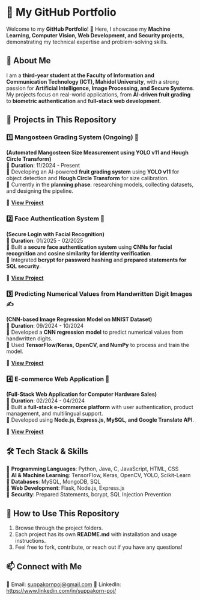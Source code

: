 # **🚀 My GitHub Portfolio**  

Welcome to my **GitHub Portfolio**! 🎉 Here, I showcase my **Machine Learning, Computer Vision, Web Development, and Security projects**, demonstrating my technical expertise and problem-solving skills.  

## 📌 **About Me**  
I am a **third-year student at the Faculty of Information and Communication Technology (ICT), Mahidol University**, with a strong passion for **Artificial Intelligence, Image Processing, and Secure Systems**. My projects focus on real-world applications, from **AI-driven fruit grading** to **biometric authentication** and **full-stack web development**.  

## 📂 **Projects in This Repository**  

### 1️⃣ **Mangosteen Grading System (Ongoing) 🥭**  
**(Automated Mangosteen Size Measurement using YOLO v11 and Hough Circle Transform)**  
📅 **Duration**: 11/2024 - Present  
🔹 Developing an AI-powered **fruit grading system** using **YOLO v11** for object detection and **Hough Circle Transform** for size calibration.  
🔹 Currently in the **planning phase**: researching models, collecting datasets, and designing the pipeline.  

📌 **[View Project](https://github.com/yourusername/Mangosteen-Grading-System)**  

### 2️⃣ **Face Authentication System 🔐**  
**(Secure Login with Facial Recognition)**  
📅 **Duration**: 01/2025 - 02/2025  
🔹 Built a **secure face authentication system** using **CNNs for facial recognition** and **cosine similarity for identity verification**.  
🔹 Integrated **bcrypt for password hashing** and **prepared statements for SQL security**.  

📌 **[View Project](https://github.com/yourusername/Face-Authentication-System)**  

### 3️⃣ **Predicting Numerical Values from Handwritten Digit Images ✍️**  
**(CNN-based Image Regression Model on MNIST Dataset)**  
📅 **Duration**: 09/2024 - 10/2024  
🔹 Developed a **CNN regression model** to predict numerical values from handwritten digits.  
🔹 Used **TensorFlow/Keras, OpenCV, and NumPy** to process and train the model.  

📌 **[View Project](https://github.com/yourusername/Predicting-Numerical-Values)**  

### 4️⃣ **E-commerce Web Application 🛒**  
**(Full-Stack Web Application for Computer Hardware Sales)**  
📅 **Duration**: 02/2024 - 04/2024  
🔹 Built a **full-stack e-commerce platform** with user authentication, product management, and multilingual support.  
🔹 Developed using **Node.js, Express.js, MySQL, and Google Translate API**.  

📌 **[View Project](https://github.com/yourusername/E-commerce-Web-App)**  

## 🛠 **Tech Stack & Skills**  
🔹 **Programming Languages**: Python, Java, C, JavaScript, HTML, CSS  
🔹 **AI & Machine Learning**: TensorFlow, Keras, OpenCV, YOLO, Scikit-Learn  
🔹 **Databases**: MySQL, MongoDB, SQL  
🔹 **Web Development**: Flask, Node.js, Express.js  
🔹 **Security**: Prepared Statements, bcrypt, SQL Injection Prevention  

## 🚀 **How to Use This Repository**  
1. Browse through the project folders.  
2. Each project has its own **README.md** with installation and usage instructions.  
3. Feel free to fork, contribute, or reach out if you have any questions!  

## 📫 **Connect with Me**  
📧 Email: suppakornpoj@gmail.com
🔗 LinkedIn: https://www.linkedin.com/in/suppakorn-poj/
